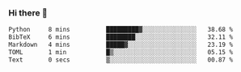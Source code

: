 ### Hi there 👋

<!--START_SECTION:waka-->

```txt
Python     8 mins          █████████▓░░░░░░░░░░░░░░░   38.68 %
BibTeX     6 mins          ████████░░░░░░░░░░░░░░░░░   32.11 %
Markdown   4 mins          █████▓░░░░░░░░░░░░░░░░░░░   23.19 %
TOML       1 min           █▒░░░░░░░░░░░░░░░░░░░░░░░   05.15 %
Text       0 secs          ▒░░░░░░░░░░░░░░░░░░░░░░░░   00.87 %
```

<!--END_SECTION:waka-->

